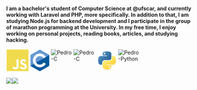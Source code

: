 <br>
<div><strong> I am a bachelor's student of Computer Science at @ufscar, and currently working with Laravel and PHP, more specifically. In addition to that, I am studying Node.js for backend development and I participate in the group of marathon programming at the University. In my free time, I enjoy working on personal projects, reading books, articles, and studying hacking.</strong></div>
<br>

<div style="display: flex; align-items: center;">
    <img alt="Pedro-Js" height="60" width="60" src="https://raw.githubusercontent.com/devicons/devicon/master/icons/javascript/javascript-plain.svg">
    <img alt="Pedro-C" height="60" width="60" src="https://raw.githubusercontent.com/devicons/devicon/master/icons/c/c-original.svg">
    <img alt="Pedro-C" height="60" width="60" src="https://cdn.jsdelivr.net/gh/devicons/devicon/icons/laravel/laravel-plain-wordmark.svg"/>
    <img alt="Pedro-C" height="60" width="60" src="https://cdn.jsdelivr.net/gh/devicons/devicon/icons/php/php-original.svg" />
    <img alt="Pedro-Python" height="60" width="60" src="https://raw.githubusercontent.com/devicons/devicon/master/icons/python/python-original.svg">
    <img alt="Pedro-Python" height="60" width="60" src="https://cdn.jsdelivr.net/gh/devicons/devicon/icons/mysql/mysql-original-wordmark.svg" />
 </div>
  
<br>
<div style="display: flex; align-items: center;">
<a href="https://www.linkedin.com/in/pedro-henrique-bianco-schneider-95a752219/" target="_blank"><img src="https://img.shields.io/badge/-LinkedIn-%230077B5?style=for-the-badge&logo=linkedin&logoColor=white" target="_blank"></a>
 <a href = "mailto:phbschneider2002@gmail.com"><img src="https://img.shields.io/badge/-Gmail-%23333?style=for-the-badge&logo=gmail&logoColor=white" target="_blank"></a>
</div>
